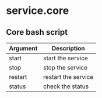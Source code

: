 # service.core


## Core bash script

| Argument | Description                |
| -------- | -------------------------- |
| start    | start the service          |
| stop     | stop the service           |
| restart  | restart the service        |
| status   | check the status           |
